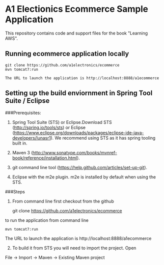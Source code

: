 # A1 Electionics Ecommerce Sample Application

This repository contains code and support files for the book "Learning AWS".

## Running ecommerce application locally

	git clone https://github.com/a1electronics/ecommerce
	mvn tomcat7:run 
    
    The URL to launch the application is http://localhost:8888/a1ecommerce

## Setting up the build enviornment in Spring Tool Suite / Eclipse

###Prerequisites:
1)	Spring Tool Suite (STS) or Eclipse.Download STS (http://spring.io/tools/sts) or Eclipse (https://www.eclipse.org/downloads/packages/eclipse-ide-java-developers/lunasr1). We recommend using STS as it has spring tooling built in. 

2)	Maven 3 (http://www.sonatype.com/books/mvnref-book/reference/installation.html). 

3)	git command line tool (https://help.github.com/articles/set-up-git).

4)	Eclipse with the m2e plugin. m2e is installed by default when using the STS.


###Steps
1) From command line first checkout from the github

	git clone https://github.com/a1electronics/ecommerce

to run the application from command line 
	
	mvn tomcat7:run 
    
The URL to launch the application is http://localhost:8888/a1ecommerce
 
2) To build it from STS you will need to import the project. Open

File -> Import -> Maven -> Existing Maven project